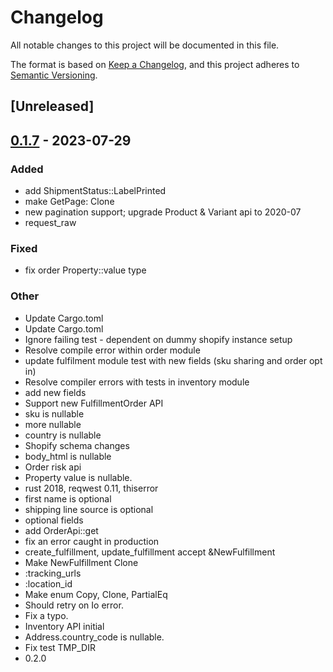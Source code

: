 # Changelog
All notable changes to this project will be documented in this file.

The format is based on [Keep a Changelog](https://keepachangelog.com/en/1.0.0/),
and this project adheres to [Semantic Versioning](https://semver.org/spec/v2.0.0.html).

## [Unreleased]

## [0.1.7](https://github.com/jearle10/shopify/compare/shopify-v0.1.6...shopify-v0.1.7) - 2023-07-29

### Added
- add ShipmentStatus::LabelPrinted
- make GetPage: Clone
- new pagination support; upgrade Product & Variant api to 2020-07
- request_raw

### Fixed
- fix order Property::value type

### Other
- Update Cargo.toml
- Update Cargo.toml
- Ignore failing test - dependent on dummy shopify instance setup
- Resolve compile error within order module
- update fulfilment module test with new fields (sku sharing and order opt in)
- Resolve compiler errors with tests in inventory module
- add new fields
- Support new FulfillmentOrder API
- sku is nullable
- more nullable
- country is nullable
- Shopify schema changes
- body_html is nullable
- Order risk api
- Property value is nullable.
- rust 2018, reqwest 0.11, thiserror
- first name is optional
- shipping line source is optional
- optional fields
- add OrderApi::get
- fix an error caught in production
- create_fulfillment, update_fulfillment accept &NewFulfillment
- Make NewFulfillment Clone
- :tracking_urls
- :location_id
- Make enum Copy, Clone, PartialEq
- Should retry on Io error.
- Fix a typo.
- Inventory API initial
- Address.country_code is nullable.
- Fix test TMP_DIR
- 0.2.0
